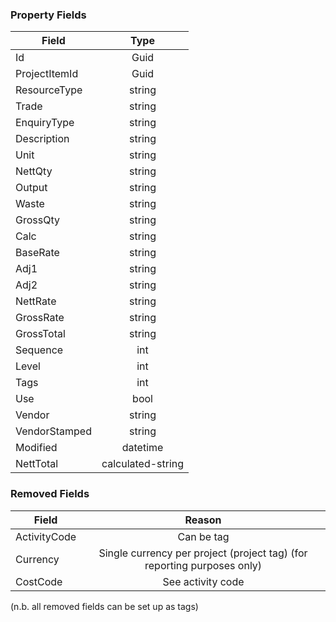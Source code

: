 ### Property Fields

| Field        | Type           | 
| ------------- |:-------------:|
| Id      | Guid |
| ProjectItemId      | Guid      |
| ResourceType | string      |
| Trade | string      |
| EnquiryType | string      |
| Description | string      |
| Unit | string      |
| NettQty | string      |
| Output | string      |
| Waste | string      |
| GrossQty | string      |
| Calc | string      |
| BaseRate | string      |
| Adj1 | string      |
| Adj2 | string      |
| NettRate | string      |
| GrossRate | string      |
| GrossTotal | string     |
| Sequence | int      |
| Level | int      |
| Tags | int      |
| Use | bool      |
| Vendor | string      |
| VendorStamped | string      |
| Modified | datetime      |
| NettTotal | calculated-string      |

### Removed Fields

| Field        | Reason           | 
| ------------- |:-------------:|
| ActivityCode | Can be tag      |
| Currency | Single currency per project (project tag) (for reporting purposes only)      |
| CostCode | See activity code     |

(n.b. all removed fields can be set up as tags)
